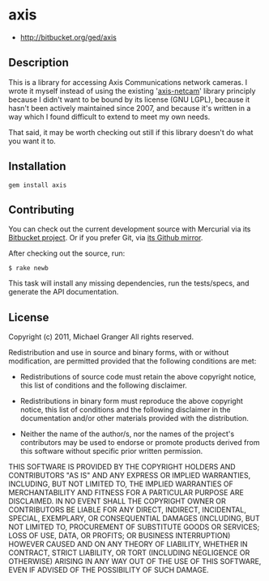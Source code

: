 # axis

* http://bitbucket.org/ged/axis

## Description

This is a library for accessing Axis Communications network cameras. I
wrote it myself instead of using the existing '[axis-netcam][]' library
principly because I didn't want to be bound by its license (GNU LGPL),
because it hasn't been actively maintained since 2007, and because 
it's written in a way which I found difficult to extend to meet my 
own needs.

That said, it may be worth checking out still if this library doesn't
do what you want it to.

## Installation

    gem install axis


## Contributing

You can check out the current development source with Mercurial via its
[Bitbucket project][bitbucket]. Or if you prefer Git, via 
[its Github mirror][github].

After checking out the source, run:

    $ rake newb

This task will install any missing dependencies, run the tests/specs,
and generate the API documentation.


## License

Copyright (c) 2011, Michael Granger
All rights reserved.

Redistribution and use in source and binary forms, with or without
modification, are permitted provided that the following conditions are met:

* Redistributions of source code must retain the above copyright notice,
  this list of conditions and the following disclaimer.

* Redistributions in binary form must reproduce the above copyright notice,
  this list of conditions and the following disclaimer in the documentation
  and/or other materials provided with the distribution.

* Neither the name of the author/s, nor the names of the project's
  contributors may be used to endorse or promote products derived from this
  software without specific prior written permission.

THIS SOFTWARE IS PROVIDED BY THE COPYRIGHT HOLDERS AND CONTRIBUTORS "AS IS"
AND ANY EXPRESS OR IMPLIED WARRANTIES, INCLUDING, BUT NOT LIMITED TO, THE
IMPLIED WARRANTIES OF MERCHANTABILITY AND FITNESS FOR A PARTICULAR PURPOSE ARE
DISCLAIMED. IN NO EVENT SHALL THE COPYRIGHT OWNER OR CONTRIBUTORS BE LIABLE
FOR ANY DIRECT, INDIRECT, INCIDENTAL, SPECIAL, EXEMPLARY, OR CONSEQUENTIAL
DAMAGES (INCLUDING, BUT NOT LIMITED TO, PROCUREMENT OF SUBSTITUTE GOODS OR
SERVICES; LOSS OF USE, DATA, OR PROFITS; OR BUSINESS INTERRUPTION) HOWEVER
CAUSED AND ON ANY THEORY OF LIABILITY, WHETHER IN CONTRACT, STRICT LIABILITY,
OR TORT (INCLUDING NEGLIGENCE OR OTHERWISE) ARISING IN ANY WAY OUT OF THE USE
OF THIS SOFTWARE, EVEN IF ADVISED OF THE POSSIBILITY OF SUCH DAMAGE.


[axis-netcam]: http://axis-netcam.rubyforge.org/
[bitbucket]: FIX (bitbucket or hg repo)
[github]: FIX (github mirror)


